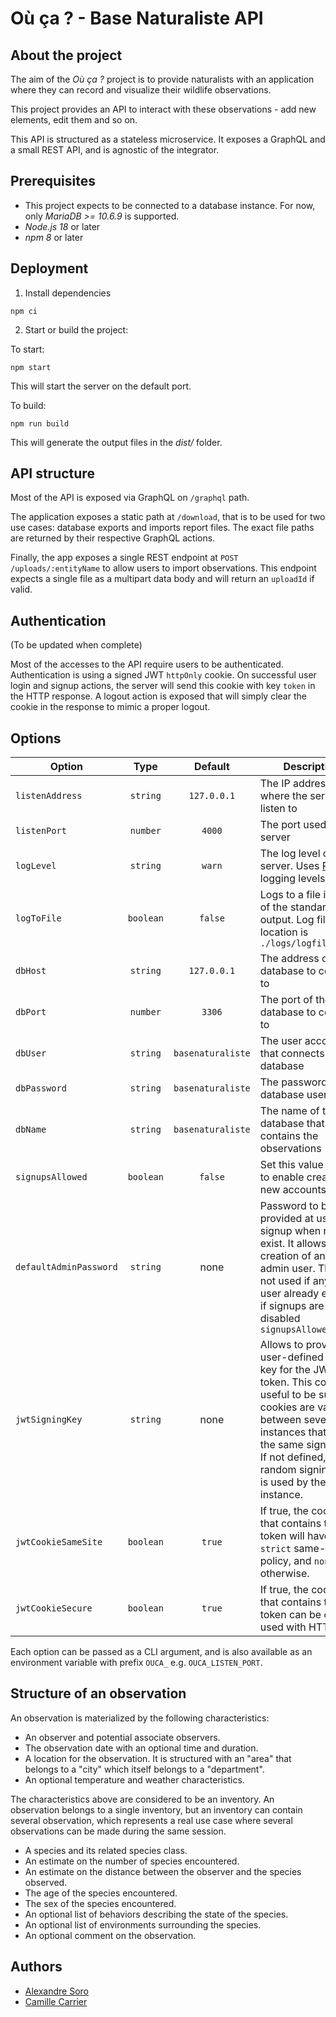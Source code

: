 # Où ça ? - Base Naturaliste API

## About the project

The aim of the _Où ça ?_ project is to provide naturalists with an application where they can record and visualize their wildlife observations.

This project provides an API to interact with these observations - add new elements, edit them and so on.

This API is structured as a stateless microservice. It exposes a GraphQL and a small REST API, and is agnostic of the integrator.

## Prerequisites

- This project expects to be connected to a database instance. For now, only _MariaDB >= 10.6.9_ is supported.
- _Node.js 18_ or later
- _npm 8_ or later

## Deployment

1. Install dependencies

```
npm ci
```

2. Start or build the project:

To start:

```
npm start
```

This will start the server on the default port.

To build:

```
npm run build
```

This will generate the output files in the _dist/_ folder.

## API structure

Most of the API is exposed via GraphQL on `/graphql` path.

The application exposes a static path at `/download`, that is to be used for two use cases: database exports and imports report files. The exact file paths are returned by their respective GraphQL actions.

Finally, the app exposes a single REST endpoint at `POST /uploads/:entityName` to allow users to import observations. This endpoint expects a single file as a multipart data body and will return an `uploadId` if valid.

## Authentication

(To be updated when complete)

Most of the accesses to the API require users to be authenticated.
Authentication is using a signed JWT `httpOnly` cookie.
On successful user login and signup actions, the server will send this cookie with key `token` in the HTTP response.
A logout action is exposed that will simply clear the cookie in the response to mimic a proper logout.

## Options

| Option                 |   Type    |      Default      | Description                                                                                                                                                                                                                                         |
| ---------------------- | :-------: | :---------------: | --------------------------------------------------------------------------------------------------------------------------------------------------------------------------------------------------------------------------------------------------- |
| `listenAddress`        | `string`  |    `127.0.0.1`    | The IP address where the server listen to                                                                                                                                                                                                           |
| `listenPort`           | `number`  |      `4000`       | The port used by the server                                                                                                                                                                                                                         |
| `logLevel`             | `string`  |      `warn`       | The log level of the server. Uses [Pino](https://github.com/pinojs/pino) logging levels                                                                                                                                                             |
| `logToFile`            | `boolean` |      `false`      | Logs to a file instead of the standard output. Log file location is `./logs/logfile.log`                                                                                                                                                            |
| `dbHost`               | `string`  |    `127.0.0.1`    | The address of the database to connect to                                                                                                                                                                                                           |
| `dbPort`               | `number`  |      `3306`       | The port of the database to connect to                                                                                                                                                                                                              |
| `dbUser`               | `string`  | `basenaturaliste` | The user account that connects to the database                                                                                                                                                                                                      |
| `dbPassword`           | `string`  | `basenaturaliste` | The password of the database user                                                                                                                                                                                                                   |
| `dbName`               | `string`  | `basenaturaliste` | The name of the database that contains the observations                                                                                                                                                                                             |
| `signupsAllowed`       | `boolean` |      `false`      | Set this value to true to enable creation of new accounts                                                                                                                                                                                           |
| `defaultAdminPassword` | `string`  |       none        | Password to be provided at user signup when no user exist. It allows the creation of an initial admin user. This is not used if any admin user already exists or if signups are disabled `signupsAllowed=false`                                     |
| `jwtSigningKey`        | `string`  |       none        | Allows to provide a user-defined signing key for the JWT token. This could be useful to be sure that cookies are valid between several API instances that share the same signing key. If not defined, a random signing key is used by the instance. |
| `jwtCookieSameSite`    | `boolean` |      `true`       | If true, the cookie that contains the token will have a `strict` same-site policy, and `none` otherwise.                                                                                                                                            |
| `jwtCookieSecure`      | `boolean` |      `true`       | If true, the cookie that contains the token can be only be used with HTTPS.                                                                                                                                                                         |

Each option can be passed as a CLI argument, and is also available as an environment variable with prefix `OUCA_` e.g. `OUCA_LISTEN_PORT`.

## Structure of an observation

An observation is materialized by the following characteristics:

- An observer and potential associate observers.
- The observation date with an optional time and duration.
- A location for the observation. It is structured with an "area" that belongs to a "city" which itself belongs to a "department".
- An optional temperature and weather characteristics.

The characteristics above are considered to be an inventory. An observation belongs to a single inventory, but an inventory can contain several observation, which represents a real use case where several observations can be made during the same session.

- A species and its related species class.
- An estimate on the number of species encountered.
- An estimate on the distance between the observer and the species observed.
- The age of the species encountered.
- The sex of the species encountered.
- An optional list of behaviors describing the state of the species.
- An optional list of environments surrounding the species.
- An optional comment on the observation.

## Authors

- [Alexandre Soro](https://github.com/alexandresoro)
- [Camille Carrier](https://github.com/camillecarrier)
